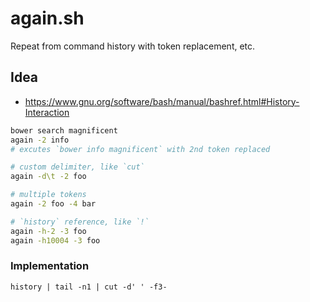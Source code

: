 # again.sh
Repeat from command history with token replacement, etc.


## Idea

* https://www.gnu.org/software/bash/manual/bashref.html#History-Interaction

```sh
bower search magnificent
again -2 info
# excutes `bower info magnificent` with 2nd token replaced
```

```sh
# custom delimiter, like `cut`
again -d\t -2 foo
```

```sh
# multiple tokens
again -2 foo -4 bar
```

```sh
# `history` reference, like `!`
again -h-2 -3 foo
again -h10004 -3 foo
```


### Implementation

```
history | tail -n1 | cut -d' ' -f3-
```
